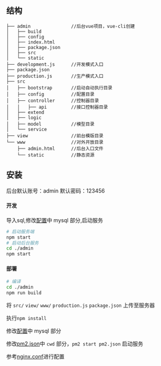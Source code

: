 ## 结构

	├── admin				//后台vue项目，vue-cli创建
	│   ├── build
	│   ├── config
	│   ├── index.html
	│   ├── package.json
	│   ├── src
	│   └── static
	├── development.js		//开发模式入口
	├── package.json
	├── production.js		//生产模式入口
	├── src
	│   ├── bootstrap		//启动自动执行目录
	│   ├── config			//配置目录
	│   ├── controller		//控制器目录
	│   │   ├── api			//接口控制器目录
	│   ├── extend
	│   ├── logic
	│   ├── model			//模型目录
	│   └── service
	├── view				//前台模版目录
	└── www					//对外开放目录
	    ├── admin.html		//后台入口文件
	    └── static			//静态资源



## 安装

后台默认账号：admin 默认密码：123456

#### 开发

导入sql,修改[配置](https://github.com/lscho/ThinkJS-Vue.js-blog/blob/master/server/src/config/adapter.js)中 mysql 部分,启动服务

```bash
# 启动服务端
npm start
# 启动后台服务
cd ./admin
npm start
```

#### 部署

```bash
# 编译
cd ./admin
npm run build
```

将 `src/` `view/` `www/` `production.js` `package.json` 上传至服务器

执行`npm install`

修改[配置](https://github.com/lscho/ThinkJS-Vue.js-blog/blob/master/src/config/adapter.production.js)中 mysql 部分

修改[pm2.json](https://github.com/lscho/ThinkJS-Vue.js-blog/blob/master/pm2.json)中 `cwd` 部分，`pm2 start pm2.json` 启动服务

参考[nginx.conf](https://github.com/lscho/ThinkJS-Vue.js-blog/blob/master/nginx.conf)进行配置

